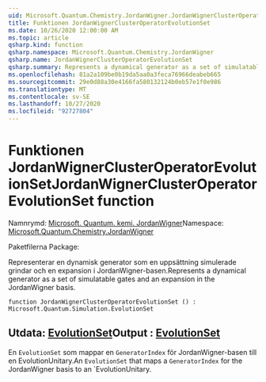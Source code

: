 ```yaml
---
uid: Microsoft.Quantum.Chemistry.JordanWigner.JordanWignerClusterOperatorEvolutionSet
title: Funktionen JordanWignerClusterOperatorEvolutionSet
ms.date: 10/26/2020 12:00:00 AM
ms.topic: article
qsharp.kind: function
qsharp.namespace: Microsoft.Quantum.Chemistry.JordanWigner
qsharp.name: JordanWignerClusterOperatorEvolutionSet
qsharp.summary: Represents a dynamical generator as a set of simulatable gates and an expansion in the JordanWigner basis.
ms.openlocfilehash: 81a2a109be0b19da5aa0a3feca76966deabeb665
ms.sourcegitcommit: 29e0d88a30e4166fa580132124b0eb57e1f0e986
ms.translationtype: MT
ms.contentlocale: sv-SE
ms.lasthandoff: 10/27/2020
ms.locfileid: "92727804"
---
```

# <a name="jordanwignerclusteroperatorevolutionset-function"></a><span data-ttu-id="d3fdc-102">Funktionen JordanWignerClusterOperatorEvolutionSet</span><span class="sxs-lookup"><span data-stu-id="d3fdc-102">JordanWignerClusterOperatorEvolutionSet function</span></span>

<span data-ttu-id="d3fdc-103">Namnrymd: [Microsoft. Quantum. kemi. JordanWigner](xref:Microsoft.Quantum.Chemistry.JordanWigner)</span><span class="sxs-lookup"><span data-stu-id="d3fdc-103">Namespace: [Microsoft.Quantum.Chemistry.JordanWigner](xref:Microsoft.Quantum.Chemistry.JordanWigner)</span></span>

<span data-ttu-id="d3fdc-104">Paketfilerna [](https://nuget.org/packages/)</span><span class="sxs-lookup"><span data-stu-id="d3fdc-104">Package: [](https://nuget.org/packages/)</span></span>


<span data-ttu-id="d3fdc-105">Representerar en dynamisk generator som en uppsättning simulerade grindar och en expansion i JordanWigner-basen.</span><span class="sxs-lookup"><span data-stu-id="d3fdc-105">Represents a dynamical generator as a set of simulatable gates and an expansion in the JordanWigner basis.</span></span>

```qsharp
function JordanWignerClusterOperatorEvolutionSet () : Microsoft.Quantum.Simulation.EvolutionSet
```


## <a name="output--evolutionset"></a><span data-ttu-id="d3fdc-106">Utdata: [EvolutionSet](xref:Microsoft.Quantum.Simulation.EvolutionSet)</span><span class="sxs-lookup"><span data-stu-id="d3fdc-106">Output : [EvolutionSet](xref:Microsoft.Quantum.Simulation.EvolutionSet)</span></span>

<span data-ttu-id="d3fdc-107">En `EvolutionSet` som mappar en `GeneratorIndex` för JordanWigner-basen till en EvolutionUnitary.</span><span class="sxs-lookup"><span data-stu-id="d3fdc-107">An `EvolutionSet` that maps a `GeneratorIndex` for the JordanWigner basis to an \`EvolutionUnitary.</span></span>